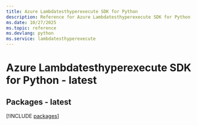 ```yaml
---
title: Azure Lambdatesthyperexecute SDK for Python
description: Reference for Azure Lambdatesthyperexecute SDK for Python
ms.date: 10/27/2025
ms.topic: reference
ms.devlang: python
ms.service: lambdatesthyperexecute
---
```

# Azure Lambdatesthyperexecute SDK for Python - latest
## Packages - latest
[!INCLUDE [packages](lambdatesthyperexecute-index.md)]